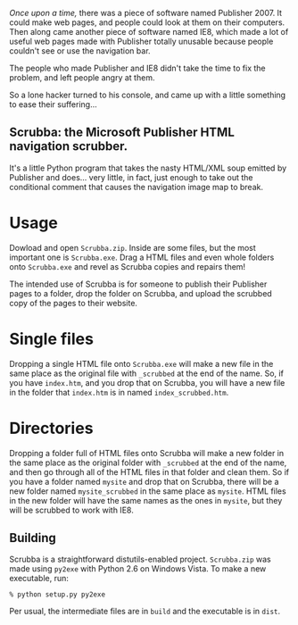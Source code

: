 
*Once upon a time,* there was a piece of software named Publisher 2007.  It could make web pages, and people could look at them on their computers.  Then along came another piece of software named IE8, which made a lot of useful web pages made with Publisher totally unusable because people couldn't see or use the navigation bar.

The people who made Publisher and IE8 didn't take the time to fix the problem, and left people angry at them.

So a lone hacker turned to his console, and came up with a little something to ease their suffering...


Scrubba: the Microsoft Publisher HTML navigation scrubber.
---

It's a little Python program that takes the nasty HTML/XML soup emitted by Publisher and does... very little, in fact, just enough to take out the conditional comment that causes the navigation image map to break.

Usage
===

Dowload and open `Scrubba.zip`.  Inside are some files, but the most important one is `Scrubba.exe`.  Drag a HTML files and even whole folders onto `Scrubba.exe` and revel as Scrubba copies and repairs them!

The intended use of Scrubba is for someone to publish their Publisher pages to a folder, drop the folder on Scrubba, and upload the scrubbed copy of the pages to their website.

Single files
===
Dropping a single HTML file onto `Scrubba.exe` will make a new file in the same place as the original file with `_scrubbed` at the end of the name.  So, if you have `index.htm`, and you drop that on Scrubba, you will have a new file in the folder that `index.htm` is in named `index_scrubbed.htm`.

Directories
===
Dropping a folder full of HTML files onto Scrubba will make a new folder in the same place as the original folder with `_scrubbed` at the end of the name, and then go through all of the HTML files in that folder and clean them.  So if you have a folder named `mysite` and drop that on Scrubba, there will be a new folder named `mysite_scrubbed` in the same place as `mysite`.  HTML files in the new folder will have the same names as the ones in `mysite`, but they will be scrubbed to work with IE8.

Building
---
Scrubba is a straightforward distutils-enabled project.  `Scrubba.zip` was made using `py2exe` with Python 2.6 on Windows Vista.  To make a new executable, run:

    % python setup.py py2exe

Per usual, the intermediate files are in `build` and the executable is in `dist`.
